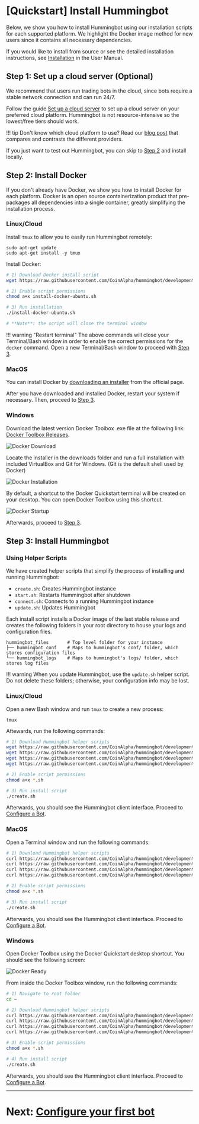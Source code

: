 # [Quickstart] Install Hummingbot

Below, we show you how to install Hummingbot using our installation scripts for each supported platform. We highlight the Docker image method for new users since it contains all necessary dependencies.

If you would like to install from source or see the detailed installation instructions, see [Installation](/installation) in the User Manual.

## Step 1: Set up a cloud server (Optional)

We recommend that users run trading bots in the cloud, since bots require a stable network connection and can run 24/7. 

Follow the guide [Set up a cloud server](/installation/cloud) to set up a cloud server on your preferred cloud platform. Hummingbot is not resource-intensive so the lowest/free tiers should work.

!!! tip
    Don't know which cloud platform to use? Read our [blog post](https://www.hummingbot.io/blog/2019-06-cloud-providers/) that compares and contrasts the different providers.

If you just want to test out Hummingbot, you can skip to [Step 2](step-2-install-docker) and install locally.

## Step 2: Install Docker

If you don't already have Docker, we show you how to install Docker for each platform. Docker is an open source containerization product that pre-packages all dependencies into a single container, greatly simplifying the installation process.

### Linux/Cloud

Install `tmux` to allow you to easily run Hummingbot remotely:
```
sudo apt-get update
sudo apt-get install -y tmux
```

Install Docker:
```bash
# 1) Download Docker install script
wget https://raw.githubusercontent.com/CoinAlpha/hummingbot/development/installation/install-docker/install-docker-ubuntu.sh

# 2) Enable script permissions
chmod a+x install-docker-ubuntu.sh

# 3) Run installation
./install-docker-ubuntu.sh

# **Note**: the script will close the terminal window
```

!!! warning "Restart terminal"
    The above commands will close your Terminal/Bash window in order to enable the correct permissions for the `docker` command.  Open a new Terminal/Bash window to proceed with [Step 3](#step-3-install-hummingbot).

### MacOS

You can install Docker by [downloading an installer](https://docs.docker.com/v17.12/docker-for-mac/install/) from the official page. 

After you have downloaded and installed Docker, restart your system if necessary. Then, proceed to [Step 3](#step-3-install-hummingbot).

### Windows

Download the latest version Docker Toolbox .exe file at the following link: [Docker Toolbox Releases](https://github.com/docker/toolbox/releases/).

![Docker Download](/assets/img/docker_toolbox_download.PNG)

Locate the installer in the downloads folder and run a full installation with included VirtualBox and Git for Windows. (Git is the default shell used by Docker)

![Docker Installation](/assets/img/docker_toolbox_install.PNG)

By default, a shortcut to the Docker Quickstart terminal will be created on your desktop. You can open Docker Toolbox using this shortcut.

![Docker Startup](/assets/img/docker_toolbox_startup.PNG)

Afterwards, proceed to [Step 3](#step-3-install-hummingbot).

## Step 3: Install Hummingbot

### Using Helper Scripts
We have created helper scripts that simplify the process of installing and running Hummingbot:

* `create.sh`: Creates Hummingbot instance
* `start.sh`: Restarts Hummingbot after shutdown
* `connect.sh`: Connects to a running Hummingbot instance
* `update.sh`: Updates Hummingbot

Each install script installs a Docker image of the last stable release and creates the following folders in your root directory to house your logs and configuration files.
```
hummingbot_files       # Top level folder for your instance
├── hummingbot_conf    # Maps to hummingbot's conf/ folder, which stores configuration files
└── hummingbot_logs    # Maps to hummingbot's logs/ folder, which stores log files
```

!!! warning
    When you update Hummingbot, use the `update.sh` helper script. Do not delete these folders; otherwise, your configuration info may be lost.


### Linux/Cloud

Open a new Bash window and run `tmux` to create a new process:
```
tmux
```

Aftewards, run the following commands:
```bash
# 1) Download Hummingbot helper scripts
wget https://raw.githubusercontent.com/CoinAlpha/hummingbot/development/installation/docker-commands/create.sh
wget https://raw.githubusercontent.com/CoinAlpha/hummingbot/development/installation/docker-commands/start.sh
wget https://raw.githubusercontent.com/CoinAlpha/hummingbot/development/installation/docker-commands/connect.sh
wget https://raw.githubusercontent.com/CoinAlpha/hummingbot/development/installation/docker-commands/update.sh

# 2) Enable script permissions
chmod a+x *.sh

# 3) Run install script
./create.sh
```

Afterwards, you should see the Hummingbot client interface. Proceed to [Configure a Bot](/quickstart/2-configure-bot).

### MacOS

Open a Terminal window and run the following commands:
```bash
# 1) Download Hummingbot helper scripts
curl https://raw.githubusercontent.com/CoinAlpha/hummingbot/development/installation/docker-commands/create.sh -o create.sh
curl https://raw.githubusercontent.com/CoinAlpha/hummingbot/development/installation/docker-commands/start.sh -o start.sh
curl https://raw.githubusercontent.com/CoinAlpha/hummingbot/development/installation/docker-commands/connect.sh -o connect.sh
curl https://raw.githubusercontent.com/CoinAlpha/hummingbot/development/installation/docker-commands/update.sh -o update.sh

# 2) Enable script permissions
chmod a+x *.sh

# 3) Run install script
./create.sh
```

Afterwards, you should see the Hummingbot client interface. Proceed to [Configure a Bot](/quickstart/2-configure-bot).


### Windows

Open Docker Toolbox using the Docker Quickstart desktop shortcut. You should see the following screen:

![Docker Ready](/assets/img/docker_toolbox_cmdline.PNG)

From inside the Docker Toolbox window, run the following commands:

```bash
# 1) Navigate to root folder
cd ~

# 2) Download Hummingbot helper scripts
curl https://raw.githubusercontent.com/CoinAlpha/hummingbot/development/installation/docker-commands/create.sh -o create.sh
curl https://raw.githubusercontent.com/CoinAlpha/hummingbot/development/installation/docker-commands/start.sh -o start.sh
curl https://raw.githubusercontent.com/CoinAlpha/hummingbot/development/installation/docker-commands/connect.sh -o connect.sh
curl https://raw.githubusercontent.com/CoinAlpha/hummingbot/development/installation/docker-commands/update.sh -o update.sh

# 3) Enable script permissions
chmod a+x *.sh

# 4) Run install script
./create.sh
```

Afterwards, you should see the Hummingbot client interface. Proceed to [Configure a Bot](/quickstart/2-configure-bot).

---
# Next: [Configure your first bot](/quickstart/2-configure-bot)
